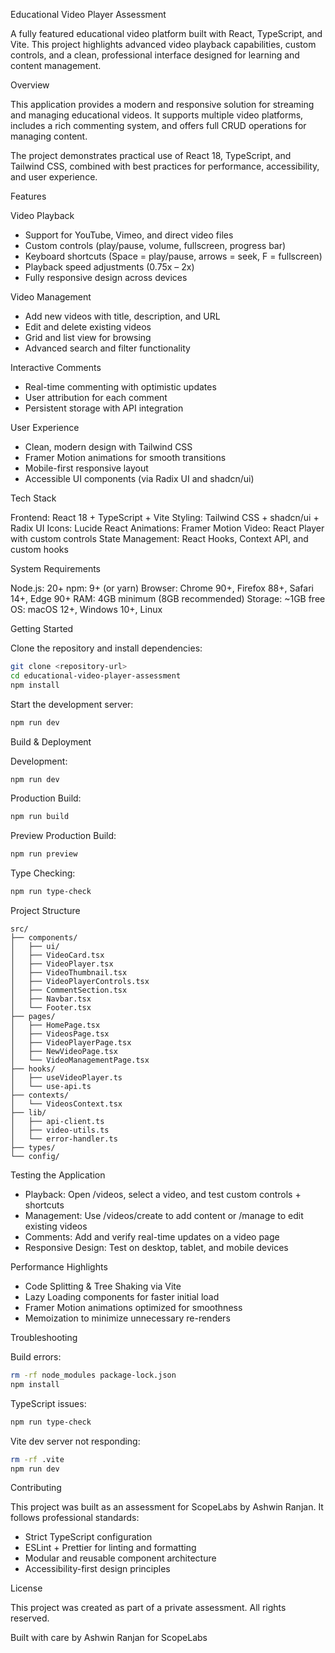 Educational Video Player Assessment

A fully featured educational video platform built with React, TypeScript, and Vite. This project highlights advanced video playback capabilities, custom controls, and a clean, professional interface designed for learning and content management.

Overview

This application provides a modern and responsive solution for streaming and managing educational videos. It supports multiple video platforms, includes a rich commenting system, and offers full CRUD operations for managing content.

The project demonstrates practical use of React 18, TypeScript, and Tailwind CSS, combined with best practices for performance, accessibility, and user experience.

Features

Video Playback
- Support for YouTube, Vimeo, and direct video files
- Custom controls (play/pause, volume, fullscreen, progress bar)
- Keyboard shortcuts (Space = play/pause, arrows = seek, F = fullscreen)
- Playback speed adjustments (0.75x – 2x)
- Fully responsive design across devices

Video Management
- Add new videos with title, description, and URL
- Edit and delete existing videos
- Grid and list view for browsing
- Advanced search and filter functionality

Interactive Comments
- Real-time commenting with optimistic updates
- User attribution for each comment
- Persistent storage with API integration

User Experience
- Clean, modern design with Tailwind CSS
- Framer Motion animations for smooth transitions
- Mobile-first responsive layout
- Accessible UI components (via Radix UI and shadcn/ui)

Tech Stack

Frontend: React 18 + TypeScript + Vite
Styling: Tailwind CSS + shadcn/ui + Radix UI
Icons: Lucide React
Animations: Framer Motion
Video: React Player with custom controls
State Management: React Hooks, Context API, and custom hooks

System Requirements

Node.js: 20+
npm: 9+ (or yarn)
Browser: Chrome 90+, Firefox 88+, Safari 14+, Edge 90+
RAM: 4GB minimum (8GB recommended)
Storage: ~1GB free
OS: macOS 12+, Windows 10+, Linux

Getting Started

Clone the repository and install dependencies:

```bash
git clone <repository-url>
cd educational-video-player-assessment
npm install
```

Start the development server:

```bash
npm run dev
```

Build & Deployment

Development:
```bash
npm run dev
```

Production Build:
```bash
npm run build
```

Preview Production Build:
```bash
npm run preview
```

Type Checking:
```bash
npm run type-check
```

Project Structure

```
src/
├── components/           
│   ├── ui/              
│   ├── VideoCard.tsx
│   ├── VideoPlayer.tsx
│   ├── VideoThumbnail.tsx
│   ├── VideoPlayerControls.tsx
│   ├── CommentSection.tsx
│   ├── Navbar.tsx
│   └── Footer.tsx
├── pages/
│   ├── HomePage.tsx
│   ├── VideosPage.tsx
│   ├── VideoPlayerPage.tsx
│   ├── NewVideoPage.tsx
│   └── VideoManagementPage.tsx
├── hooks/
│   ├── useVideoPlayer.ts
│   └── use-api.ts
├── contexts/
│   └── VideosContext.tsx
├── lib/
│   ├── api-client.ts
│   ├── video-utils.ts
│   └── error-handler.ts
├── types/
└── config/
```

Testing the Application

- Playback: Open /videos, select a video, and test custom controls + shortcuts
- Management: Use /videos/create to add content or /manage to edit existing videos
- Comments: Add and verify real-time updates on a video page
- Responsive Design: Test on desktop, tablet, and mobile devices

Performance Highlights

- Code Splitting & Tree Shaking via Vite
- Lazy Loading components for faster initial load
- Framer Motion animations optimized for smoothness
- Memoization to minimize unnecessary re-renders

Troubleshooting

Build errors:
```bash
rm -rf node_modules package-lock.json
npm install
```

TypeScript issues:
```bash
npm run type-check
```

Vite dev server not responding:
```bash
rm -rf .vite
npm run dev
```

Contributing

This project was built as an assessment for ScopeLabs by Ashwin Ranjan.
It follows professional standards:

- Strict TypeScript configuration
- ESLint + Prettier for linting and formatting
- Modular and reusable component architecture
- Accessibility-first design principles

License

This project was created as part of a private assessment.
All rights reserved.

Built with care by Ashwin Ranjan for ScopeLabs

